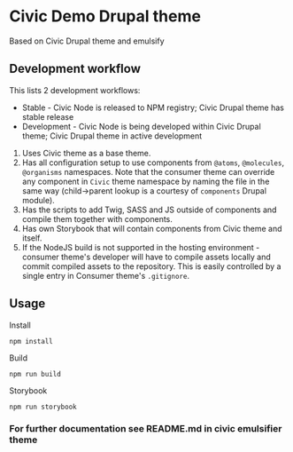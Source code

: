 Civic Demo Drupal theme
=======================

Based on Civic Drupal theme and emulsify

Development workflow
--------------------
This lists 2 development workflows:
- Stable - Civic Node is released to NPM registry; Civic Drupal theme has stable release
- Development - Civic Node is being developed within Civic Drupal theme; Civic Drupal theme in active development

1. Uses Civic theme as a base theme.
2. Has all configuration setup to use components from `@atoms`, `@molecules`, `@organisms` namespaces. Note that the consumer theme can override any component in `Civic` theme namespace by naming the file in the same way (child->parent lookup is a courtesy of `components` Drupal module).
3. Has the scripts to add Twig, SASS and JS outside of components and compile them together with components.
4. Has own Storybook that will contain components from Civic theme and itself.
5. If the NodeJS build is not supported in the hosting environment - consumer theme's developer will have to compile assets locally and commit compiled assets to the repository. This is easily controlled by a single entry in Consumer theme's `.gitignore`.

## Usage
Install

    npm install

Build

    npm run build

Storybook

    npm run storybook


### For further documentation see README.md in civic emulsifier theme
